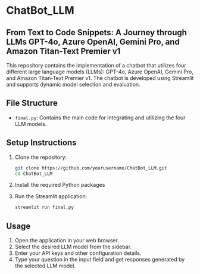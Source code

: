 # ChatBot_LLM

## From Text to Code Snippets: A Journey through LLMs GPT-4o, Azure OpenAI, Gemini Pro, and Amazon Titan-Text Premier v1

This repository contains the implementation of a chatbot that utilizes four different large language models (LLMs): GPT-4o, Azure OpenAI, Gemini Pro, and Amazon Titan-Text Premier v1. The chatbot is developed using Streamlit and supports dynamic model selection and evaluation.

## File Structure

- `final.py`: Contains the main code for integrating and utilizing the four LLM models.

## Setup Instructions

1. Clone the repository:
    ```sh
    git clone https://github.com/yourusername/ChatBot_LLM.git
    cd ChatBot_LLM
    ```

2. Install the required Python packages

3. Run the Streamlit application:
    ```sh
    streamlit run final.py
    ```

## Usage

1. Open the application in your web browser.
2. Select the desired LLM model from the sidebar.
3. Enter your API keys and other configuration details.
4. Type your question in the input field and get responses generated by the selected LLM model.
